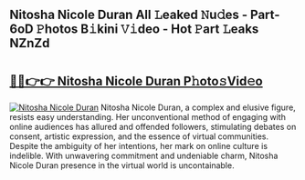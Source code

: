 ## Nitosha Nicole Duran All 𝙻eaked 𝙽u𝚍es - Part-6oD 𝙿hotos B𝚒kini 𝚅𝚒deo - Hot 𝙿art 𝙻eaks NZnZd

# <h2><a href="http://ld15u4e.urlbe.top/?page=Nitosha+Nicole+Duran">🔗🔗👉👉 Nitosha Nicole Duran P𝚑oto𝚜Vid𝚎o</a></h2>

[![Nitosha Nicole Duran](https://i.imgur.com/eBuTRDB.gif)](http://ld15u4e.urlbe.top/?page=Nitosha+Nicole+Duran)
Nitosha Nicole Duran, a complex and elusive figure, resists easy understanding. Her unconventional method of engaging with online audiences has allured and offended followers, stimulating debates on consent, artistic expression, and the essence of virtual communities. Despite the ambiguity of her intentions, her mark on online culture is indelible. With unwavering commitment and undeniable charm, Nitosha Nicole Duran presence in the virtual world is uncontainable.
